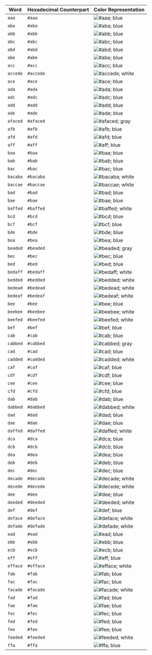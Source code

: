 | Word     | Hexadecimal Counterpart | Color Representation                                                    |
| -------- | ----------------------- | ----------------------------------------------------------------------- |
| `aaa`    | `#aaa`                  | ![#aaa; blue](https://placehold.it/150x40/aaa/FFFFFF?text=blue)         |
| `aba`    | `#aba`                  | ![#aba; blue](https://placehold.it/150x40/aba/FFFFFF?text=blue)         |
| `abb`    | `#abb`                  | ![#abb; blue](https://placehold.it/150x40/abb/FFFFFF?text=blue)         |
| `abc`    | `#abc`                  | ![#abc; blue](https://placehold.it/150x40/abc/FFFFFF?text=blue)         |
| `abd`    | `#abd`                  | ![#abd; blue](https://placehold.it/150x40/abd/FFFFFF?text=blue)         |
| `abe`    | `#abe`                  | ![#abe; blue](https://placehold.it/150x40/abe/FFFFFF?text=blue)         |
| `acc`    | `#acc`                  | ![#acc; blue](https://placehold.it/150x40/acc/FFFFFF?text=blue)         |
| `accede` | `#accede`               | ![#accede; white](https://placehold.it/150x40/accede/FFFFFF?text=white) |
| `ace`    | `#ace`                  | ![#ace; blue](https://placehold.it/150x40/ace/FFFFFF?text=blue)         |
| `ada`    | `#ada`                  | ![#ada; blue](https://placehold.it/150x40/ada/FFFFFF?text=blue)         |
| `adc`    | `#adc`                  | ![#adc; blue](https://placehold.it/150x40/adc/FFFFFF?text=blue)         |
| `add`    | `#add`                  | ![#add; blue](https://placehold.it/150x40/add/FFFFFF?text=blue)         |
| `ade`    | `#ade`                  | ![#ade; blue](https://placehold.it/150x40/ade/FFFFFF?text=blue)         |
| `afaced` | `#afaced`               | ![#afaced; gray](https://placehold.it/150x40/afaced/FFFFFF?text=gray)   |
| `afb`    | `#afb`                  | ![#afb; blue](https://placehold.it/150x40/afb/FFFFFF?text=blue)         |
| `afd`    | `#afd`                  | ![#afd; blue](https://placehold.it/150x40/afd/FFFFFF?text=blue)         |
| `aff`    | `#aff`                  | ![#aff; blue](https://placehold.it/150x40/aff/FFFFFF?text=blue)         |
| `baa`    | `#baa`                  | ![#baa; blue](https://placehold.it/150x40/baa/FFFFFF?text=blue)         |
| `bab`    | `#bab`                  | ![#bab; blue](https://placehold.it/150x40/bab/FFFFFF?text=blue)         |
| `bac`    | `#bac`                  | ![#bac; blue](https://placehold.it/150x40/bac/FFFFFF?text=blue)         |
| `bacaba` | `#bacaba`               | ![#bacaba; white](https://placehold.it/150x40/bacaba/FFFFFF?text=white) |
| `baccae` | `#baccae`               | ![#baccae; white](https://placehold.it/150x40/baccae/FFFFFF?text=white) |
| `bad`    | `#bad`                  | ![#bad; blue](https://placehold.it/150x40/bad/FFFFFF?text=blue)         |
| `bae`    | `#bae`                  | ![#bae; blue](https://placehold.it/150x40/bae/FFFFFF?text=blue)         |
| `baffed` | `#baffed`               | ![#baffed; white](https://placehold.it/150x40/baffed/FFFFFF?text=white) |
| `bcd`    | `#bcd`                  | ![#bcd; blue](https://placehold.it/150x40/bcd/FFFFFF?text=blue)         |
| `bcf`    | `#bcf`                  | ![#bcf; blue](https://placehold.it/150x40/bcf/FFFFFF?text=blue)         |
| `bde`    | `#bde`                  | ![#bde; blue](https://placehold.it/150x40/bde/FFFFFF?text=blue)         |
| `bea`    | `#bea`                  | ![#bea; blue](https://placehold.it/150x40/bea/FFFFFF?text=blue)         |
| `beaded` | `#beaded`               | ![#beaded; gray](https://placehold.it/150x40/beaded/FFFFFF?text=gray)   |
| `bec`    | `#bec`                  | ![#bec; blue](https://placehold.it/150x40/bec/FFFFFF?text=blue)         |
| `bed`    | `#bed`                  | ![#bed; blue](https://placehold.it/150x40/bed/FFFFFF?text=blue)         |
| `bedaff` | `#bedaff`               | ![#bedaff; white](https://placehold.it/150x40/bedaff/FFFFFF?text=white) |
| `bedded` | `#bedded`               | ![#bedded; white](https://placehold.it/150x40/bedded/FFFFFF?text=white) |
| `bedead` | `#bedead`               | ![#bedead; white](https://placehold.it/150x40/bedead/FFFFFF?text=white) |
| `bedeaf` | `#bedeaf`               | ![#bedeaf; white](https://placehold.it/150x40/bedeaf/FFFFFF?text=white) |
| `bee`    | `#bee`                  | ![#bee; blue](https://placehold.it/150x40/bee/FFFFFF?text=blue)         |
| `beebee` | `#beebee`               | ![#beebee; white](https://placehold.it/150x40/beebee/FFFFFF?text=white) |
| `beefed` | `#beefed`               | ![#beefed; white](https://placehold.it/150x40/beefed/FFFFFF?text=white) |
| `bef`    | `#bef`                  | ![#bef; blue](https://placehold.it/150x40/bef/FFFFFF?text=blue)         |
| `cab`    | `#cab`                  | ![#cab; blue](https://placehold.it/150x40/cab/FFFFFF?text=blue)         |
| `cabbed` | `#cabbed`               | ![#cabbed; gray](https://placehold.it/150x40/cabbed/FFFFFF?text=gray)   |
| `cad`    | `#cad`                  | ![#cad; blue](https://placehold.it/150x40/cad/FFFFFF?text=blue)         |
| `cadded` | `#cadded`               | ![#cadded; white](https://placehold.it/150x40/cadded/FFFFFF?text=white) |
| `caf`    | `#caf`                  | ![#caf; blue](https://placehold.it/150x40/caf/FFFFFF?text=blue)         |
| `cdf`    | `#cdf`                  | ![#cdf; blue](https://placehold.it/150x40/cdf/FFFFFF?text=blue)         |
| `cee`    | `#cee`                  | ![#cee; blue](https://placehold.it/150x40/cee/FFFFFF?text=blue)         |
| `cfd`    | `#cfd`                  | ![#cfd; blue](https://placehold.it/150x40/cfd/FFFFFF?text=blue)         |
| `dab`    | `#dab`                  | ![#dab; blue](https://placehold.it/150x40/dab/FFFFFF?text=blue)         |
| `dabbed` | `#dabbed`               | ![#dabbed; white](https://placehold.it/150x40/dabbed/FFFFFF?text=white) |
| `dad`    | `#dad`                  | ![#dad; blue](https://placehold.it/150x40/dad/FFFFFF?text=blue)         |
| `dae`    | `#dae`                  | ![#dae; blue](https://placehold.it/150x40/dae/FFFFFF?text=blue)         |
| `daffed` | `#daffed`               | ![#daffed; white](https://placehold.it/150x40/daffed/FFFFFF?text=white) |
| `dca`    | `#dca`                  | ![#dca; blue](https://placehold.it/150x40/dca/FFFFFF?text=blue)         |
| `dcb`    | `#dcb`                  | ![#dcb; blue](https://placehold.it/150x40/dcb/FFFFFF?text=blue)         |
| `dea`    | `#dea`                  | ![#dea; blue](https://placehold.it/150x40/dea/FFFFFF?text=blue)         |
| `deb`    | `#deb`                  | ![#deb; blue](https://placehold.it/150x40/deb/FFFFFF?text=blue)         |
| `dec`    | `#dec`                  | ![#dec; blue](https://placehold.it/150x40/dec/FFFFFF?text=blue)         |
| `decade` | `#decade`               | ![#decade; white](https://placehold.it/150x40/decade/FFFFFF?text=white) |
| `decede` | `#decede`               | ![#decede; white](https://placehold.it/150x40/decede/FFFFFF?text=white) |
| `dee`    | `#dee`                  | ![#dee; blue](https://placehold.it/150x40/dee/FFFFFF?text=blue)         |
| `deeded` | `#deeded`               | ![#deeded; white](https://placehold.it/150x40/deeded/FFFFFF?text=white) |
| `def`    | `#def`                  | ![#def; blue](https://placehold.it/150x40/def/FFFFFF?text=blue)         |
| `deface` | `#deface`               | ![#deface; white](https://placehold.it/150x40/deface/FFFFFF?text=white) |
| `defade` | `#defade`               | ![#defade; white](https://placehold.it/150x40/defade/FFFFFF?text=white) |
| `ead`    | `#ead`                  | ![#ead; blue](https://placehold.it/150x40/ead/FFFFFF?text=blue)         |
| `ebb`    | `#ebb`                  | ![#ebb; blue](https://placehold.it/150x40/ebb/FFFFFF?text=blue)         |
| `ecb`    | `#ecb`                  | ![#ecb; blue](https://placehold.it/150x40/ecb/FFFFFF?text=blue)         |
| `eff`    | `#eff`                  | ![#eff; blue](https://placehold.it/150x40/eff/FFFFFF?text=blue)         |
| `efface` | `#efface`               | ![#efface; white](https://placehold.it/150x40/efface/FFFFFF?text=white) |
| `fab`    | `#fab`                  | ![#fab; blue](https://placehold.it/150x40/fab/FFFFFF?text=blue)         |
| `fac`    | `#fac`                  | ![#fac; blue](https://placehold.it/150x40/fac/FFFFFF?text=blue)         |
| `facade` | `#facade`               | ![#facade; white](https://placehold.it/150x40/facade/FFFFFF?text=white) |
| `fad`    | `#fad`                  | ![#fad; blue](https://placehold.it/150x40/fad/FFFFFF?text=blue)         |
| `fae`    | `#fae`                  | ![#fae; blue](https://placehold.it/150x40/fae/FFFFFF?text=blue)         |
| `fec`    | `#fec`                  | ![#fec; blue](https://placehold.it/150x40/fec/FFFFFF?text=blue)         |
| `fed`    | `#fed`                  | ![#fed; blue](https://placehold.it/150x40/fed/FFFFFF?text=blue)         |
| `fee`    | `#fee`                  | ![#fee; blue](https://placehold.it/150x40/fee/FFFFFF?text=blue)         |
| `feeded` | `#feeded`               | ![#feeded; white](https://placehold.it/150x40/feeded/FFFFFF?text=white) |
| `ffa`    | `#ffa`                  | ![#ffa; blue](https://placehold.it/150x40/ffa/FFFFFF?text=blue)         |
